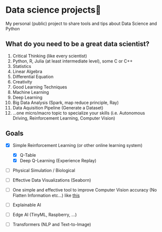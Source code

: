 # Data science projects🚀
My personal (public) project to share tools and tips about Data Science and Python

## What do you need to be a great data scientist?
1. Critical Thinking (like every scientist)
2. Python, R, Julia (at least intermediate level), some C or C++
3. Statistics 
4. Linear Algebra
5. Differential Equation
6. Creativity
7. Good Learning Techniques
8. Machine Learning
9. Deep Learning
10. Big Data Analysis (Spark, map reduce principle, Ray)
11. Data Aquisition Pipeline (Generate a Dataset)
12. ...one micro/macro topic to specialize your skills (i.e. Autonomous Driving, Reinforcement Learning, Computer Vision)


## Goals
- [x] Simple Reinforcement Learning (or other online learning system)
  - [x] Q-Table
  - [x] Deep Q-Learning (Experience Replay) 
- [ ] Physical Simulation / Biological
- [ ] Effective Data Visualizations (Seaborn)
- [ ] One simple and effective tool to improve Computer Vision accuracy (No Flatten Information etc...) like [this](https://github.com/ansh941/MnistSimpleCNN)
- [ ] Explainable AI
- [ ] Edge AI (TinyML, Raspberry, ...)
- [ ] Transformers (NLP and Text-to-Image)



